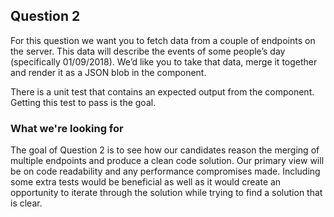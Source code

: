 ## Question 2

For this question we want you to fetch data from a couple of endpoints on the server.  This data will describe the events of some people’s day (specifically 01/09/2018).  We’d like you to take that data, merge it together and render it as a JSON blob in the component.

There is a unit test that contains an expected output from the component. Getting this test to pass is the goal.
### What we're looking for

The goal of Question 2 is to see how our candidates reason the merging of multiple endpoints and produce a clean code solution. Our primary view will be on code readability and any performance compromises made. Including some extra tests would be beneficial as well as it would create an opportunity to iterate through the solution while trying to find a solution that is clear.